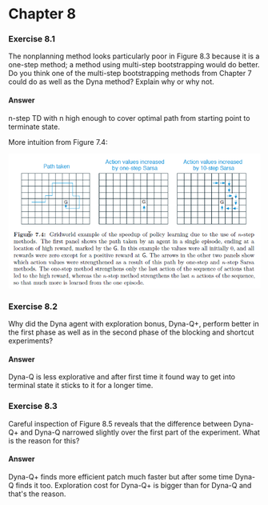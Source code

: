 # Chapter 8

### Exercise 8.1

The nonplanning method looks particularly poor in Figure 8.3 because it is
a one-step method; a method using multi-step bootstrapping would do better. Do you
think one of the multi-step bootstrapping methods from Chapter 7 could do as well as
the Dyna method? Explain why or why not.

#### Answer

n-step TD with n high enough to cover optimal path from starting point to terminate state.

More intuition from Figure 7.4:

![figure 7.4](assets/answer-008_01_01.png)

### Exercise 8.2

Why did the Dyna agent with exploration bonus, Dyna-Q+, perform
better in the first phase as well as in the second phase of the blocking and shortcut
experiments?

#### Answer

Dyna-Q is less explorative and after first time it found way to get into terminal state it sticks to it for a longer time.

### Exercise 8.3

Careful inspection of Figure 8.5 reveals that the difference between Dyna-Q+
and Dyna-Q narrowed slightly over the first part of the experiment. What is the reason
for this?

#### Answer 

Dyna-Q+ finds more efficient patch much faster but after some time Dyna-Q finds it too. Exploration cost for Dyna-Q+ is bigger than for Dyna-Q and that's the reason.
